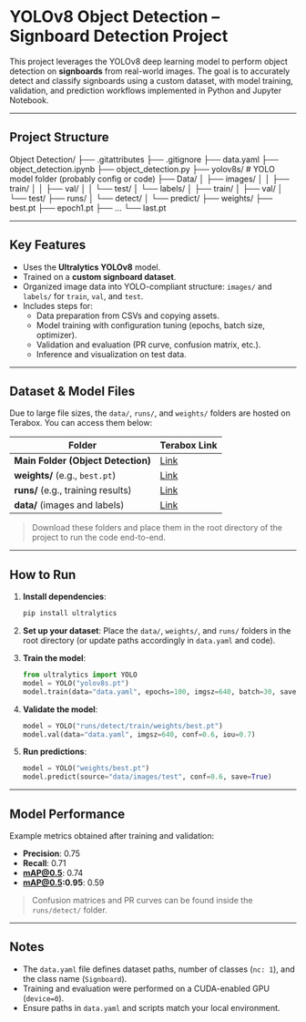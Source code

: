 # YOLOv8 Object Detection – Signboard Detection Project

This project leverages the YOLOv8 deep learning model to perform object detection on **signboards** from real-world images. The goal is to accurately detect and classify signboards using a custom dataset, with model training, validation, and prediction workflows implemented in Python and Jupyter Notebook.

---

## Project Structure

Object Detection/
├── .gitattributes
├── .gitignore
├── data.yaml
├── object_detection.ipynb
├── object_detection.py
├── yolov8s/                 # YOLO model folder (probably config or code)
├── Data/
│   ├── images/
│   │   ├── train/
│   │   ├── val/
│   │   └── test/
│   └── labels/
│       ├── train/
│       ├── val/
│       └── test/
├── runs/
│   └── detect/
│       └── predict/
├── weights/
    ├── best.pt
    ├── epoch1.pt
    ├── ...
    └── last.pt


---

## Key Features

- Uses the **Ultralytics YOLOv8** model.
- Trained on a **custom signboard dataset**.
- Organized image data into YOLO-compliant structure: `images/` and `labels/` for `train`, `val`, and `test`.
- Includes steps for:
  - Data preparation from CSVs and copying assets.
  - Model training with configuration tuning (epochs, batch size, optimizer).
  - Validation and evaluation (PR curve, confusion matrix, etc.).
  - Inference and visualization on test data.

---

## Dataset & Model Files

Due to large file sizes, the `data/`, `runs/`, and `weights/` folders are hosted on Terabox. You can access them below:

| Folder      | Terabox Link |
|-------------|--------------|
| **Main Folder (Object Detection)** | [Link](https://1024terabox.com/s/1hXJHMUzhMkVZY0ob63DHxA) |
| **weights/** (e.g., `best.pt`)     | [Link](https://1024terabox.com/s/1UeX81l_LEbOM0zzLKwyccg) |
| **runs/** (e.g., training results) | [Link](https://1024terabox.com/s/1gJ439zWsCZnfOGH5FlmBOA) |
| **data/** (images and labels)      | [Link](https://1024terabox.com/s/1R0_VnsJRYmV6oAfUrtx6nw) |

> Download these folders and place them in the root directory of the project to run the code end-to-end.

---

## How to Run

1. **Install dependencies**:
    ```bash
    pip install ultralytics
    ```

2. **Set up your dataset**: Place the `data/`, `weights/`, and `runs/` folders in the root directory (or update paths accordingly in `data.yaml` and code).

3. **Train the model**:
    ```python
    from ultralytics import YOLO
    model = YOLO("yolov8s.pt")
    model.train(data="data.yaml", epochs=100, imgsz=640, batch=30, save=True)
    ```

4. **Validate the model**:
    ```python
    model = YOLO("runs/detect/train/weights/best.pt")
    model.val(data="data.yaml", imgsz=640, conf=0.6, iou=0.7)
    ```

5. **Run predictions**:
    ```python
    model = YOLO("weights/best.pt")
    model.predict(source="data/images/test", conf=0.6, save=True)
    ```

---

## Model Performance

Example metrics obtained after training and validation:

- **Precision**: 0.75  
- **Recall**: 0.71  
- **mAP@0.5**: 0.74  
- **mAP@0.5:0.95**: 0.59

> Confusion matrices and PR curves can be found inside the `runs/detect/` folder.

---

## Notes

- The `data.yaml` file defines dataset paths, number of classes (`nc: 1`), and the class name (`Signboard`).
- Training and evaluation were performed on a CUDA-enabled GPU (`device=0`).
- Ensure paths in `data.yaml` and scripts match your local environment.
